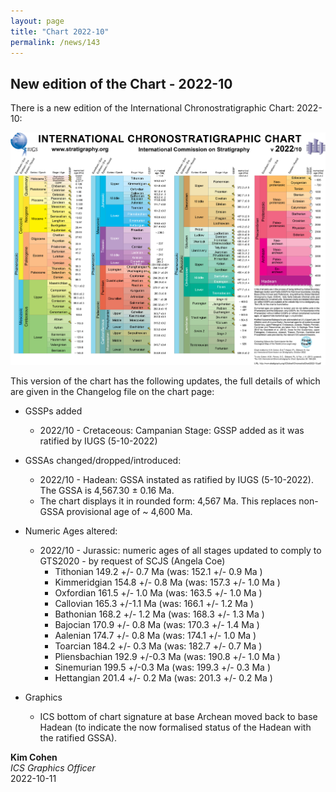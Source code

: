 ```yaml
---
layout: page
title: "Chart 2022-10"
permalink: /news/143
---
```

## New edition of the Chart - 2022-10

There is a new edition of the International Chronostratigraphic Chart: 2022-10:

<div style="text-align:center;"><a href="/ICSchart/ChronostratChart2022-10.pdf" target="_blank"><img src="/ICSchart/ChronostratChart2022-10.jpg" alt="ChronostratChart2022-10" width="600" /></a></div>

This version of the chart has the following updates, the full details of which are given in the Changelog file on the chart page:

* GSSPs added
    * 2022/10 - Cretaceous: Campanian Stage: GSSP added as it was ratified by IUGS (5-10-2022)

* GSSAs changed/dropped/introduced:
    * 2022/10 - Hadean: GSSA instated as ratified by IUGS (5-10-2022). The GSSA is 4,567.30 ± 0.16 Ma.
    * The chart displays it in rounded form: 4,567 Ma. This replaces non-GSSA provisional age of ~ 4,600 Ma.

* Numeric Ages altered:
    * 2022/10 - Jurassic: numeric ages of all stages updated to comply to GTS2020 - by request of SCJS (Angela Coe)
        * Tithonian 149.2 +/- 0.7 Ma (was: 152.1 +/- 0.9 Ma )
        * Kimmeridgian 154.8 +/- 0.8 Ma (was: 157.3 +/- 1.0 Ma )
        * Oxfordian 161.5 +/- 1.0 Ma (was: 163.5 +/- 1.0 Ma )
        * Callovian 165.3 +/-1.1 Ma (was: 166.1 +/- 1.2 Ma )
        * Bathonian 168.2 +/- 1.2 Ma (was: 168.3 +/- 1.3 Ma )
        * Bajocian 170.9 +/- 0.8 Ma (was: 170.3 +/- 1.4 Ma )
        * Aalenian 174.7 +/- 0.8 Ma (was: 174.1 +/- 1.0 Ma )
        * Toarcian 184.2 +/- 0.3 Ma (was: 182.7 +/- 0.7 Ma )
        * Pliensbachian 192.9 +/-0.3 Ma (was: 190.8 +/- 1.0  Ma )
        * Sinemurian 199.5 +/-0.3 Ma (was: 199.3 +/- 0.3 Ma )
        * Hettangian 201.4 +/- 0.2 Ma (was: 201.3 +/- 0.2 Ma )

 * Graphics
    * ICS bottom of chart signature at base Archean moved back to base Hadean (to indicate the now formalised status of the Hadean with the ratified GSSA).


**Kim Cohen**  
_ICS Graphics Officer_  
2022-10-11  
